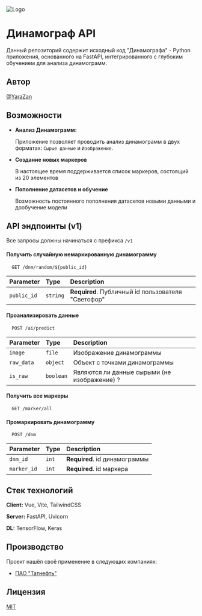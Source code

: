 
![Logo](storage/public/logo.png)


# Динамограф API

Данный репозиторий содержит исходный код "Динамографа" - Python приложения, 
основанного на FastAPI, интегрированного с глубоким обучением для анализа динамограмм. 


## Автор

[@YaraZan](https://github.com/YaraZan)


## Возможности

- **Анализ Динамограмм:**

    Приложение позволяет проводить анализ динамограмм в двух форматах:
    `Сырые данные` и `Изображение`.

- **Создание новых маркеров**

    В настоящее время поддерживается список маркеров, состоящий из 20 элементов

- **Пополнение датасетов и обучение**

    Возможность постоянного пополнения датасетов новыми данными и дообучение модели


## API эндпоинты (v1)

Все запросы должны начинаться с префикса `/v1`

#### Получить случайную немаркированную динамограмму

```http
  GET /dnm/random/${public_id}
```

| Parameter | Type     | Description                |
| :-------- | :------- | :------------------------- |
| `public_id` | `string` | **Required**. Публичный id пользователя "Светофор" |

#### Проанализировать данные

```http
  POST /ai/predict
```

| Parameter     | Type     | Description                   |
| :------------ | :------- | :---------------------------- |
| `image`      | `file` |  Изображение динамограммы |
| `raw_data`   | `object` | Объект с точками динамограммы      |
| `is_raw`   | `boolean` | Являются ли данные сырыми (не изображение) ?     |

#### Получить все маркеры

```http
  GET /marker/all
```

#### Промаркировать динамограмму

```http
  POST /dnm
```

| Parameter     | Type     | Description                   |
| :------------ | :------- | :---------------------------- |
| `dnm_id`      | `int` | **Required**. id динамограммы |
| `marker_id`   | `int` | **Required**. id маркера      |




## Стек технологий
**Client:** Vue, Vite, TailwindCSS

**Server:** FastAPI, Uvicorn

**DL:** TensorFlow, Keras 

## Производство

Проект нашёл своё применение в следующих компаниях:

- [ПАО "Татнефть"](https://www.tatneft.ru/)


## Лицензия

[MIT](https://choosealicense.com/licenses/mit/)

